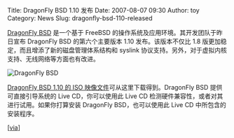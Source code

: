 Title: DragonFly BSD 1.10 发布
Date: 2007-08-07 09:30
Author: toy
Category: News
Slug: dragonfly-bsd-110-released

[DragonFly BSD](http://www.dragonflybsd.org/) 是一个基于 FreeBSD
的操作系统及应用环境。其开发团队于昨日宣布 DragonFly BSD
的第六个主要版本 1.10 发布。该版本不仅比 1.8
版更加稳定，而且增添了新的磁盘管理体系结构和 syslink
协议支持。另外，对于虚拟内核支持、无线网络等方面也有改进。

![DragonFly BSD](http://i.linuxtoy.org/i/logo/dragonflybsd.png)

[DragonFly BSD 1.10 的 ISO
映像文件](http://www.dragonflybsd.org/community/release1_10.shtml)可从这里下载得到。DragonFly
BSD 提供可直接引导系统的 Live CD，你可以使用此 Live CD
检测硬件兼容性，或者对其进行试用。如果你打算安装 DragonFly
BSD，也可以使用此 Live CD 中所包含的安装程序。

[[via](http://osnews.com/story.php/18404/DragonFly-BSD-1.10-Released-Interview-Matthew-Dillon/)]
